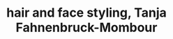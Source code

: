 ---
title: "hair and face styling, Tanja Fahnenbruck-Mombour"
url: /muelheim-an-der-ruhr/hair-and-face-styling-tanja-fahnenbruck-mombour/
shop: Friseur
---